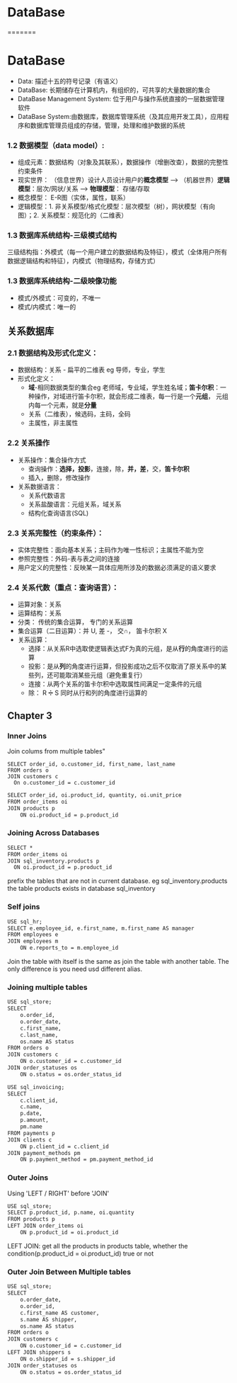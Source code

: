 # DataBase
=======
# DataBase
- Data: 描述十五的符号记录（有语义）
- DataBase: 长期储存在计算机内，有组织的，可共享的大量数据的集合
- DataBase Management System: 位于用户与操作系统直接的一层数据管理软件
- DataBase System:由数据库，数据库管理系统（及其应用开发工具），应用程序和数据库管理员组成的存储，管理，处理和维护数据的系统
### 1.2 数据模型（data model）:
- 组成元素：数据结构（对象及其联系），数据操作（增删改查），数据的完整性约束条件
- 现实世界： （信息世界）设计人员设计用户的**概念模型** --> （机器世界）**逻辑模型**：层次/网状/关系 --> **物理模型**： 存储/存取
- 概念模型： E-R图（实体，属性，联系）
- 逻辑模型：1. 非关系模型/格式化模型：层次模型（树），网状模型（有向图）；2. 关系模型：规范化的（二维表）
### 1.3 数据库系统结构-三级模式结构
三级结构指：外模式（每一个用户建立的数据结构及特征），模式（全体用户所有数据逻辑结构和特征），内模式（物理结构，存储方式）
### 1.3 数据库系统结构-二级映像功能
- 模式/外模式：可变的，不唯一
- 模式/内模式：唯一的

## 关系数据库
### 2.1 数据结构及形式化定义：
- 数据结构：关系 - 扁平的二维表 eg 导师，专业，学生
- 形式化定义：
  - **域**-相同数据类型的集合eg 老师域，专业域，学生姓名域；**笛卡尔积**：一种操作，对域进行笛卡尔积，就会形成二维表，每一行是一个**元组**，
  元组内每一个元素，就是**分量**
  - 关系（二维表），候选码，主码，全码
  - 主属性，非主属性
### 2.2 关系操作
- 关系操作：集合操作方式
  - 查询操作：**选择，投影**，连接，除，**并，差**，交，**笛卡尔积**
  - 插入，删除，修改操作
- 关系数据语言：
  - 关系代数语言
  - 关系盐酸语言：元组关系，域关系
  - 结构化查询语言(SQL)
### 2.3 关系完整性（约束条件）：
- 实体完整性：面向基本关系；主码作为唯一性标识；主属性不能为空
- 参照完整性：外码-表与表之间的连接
- 用户定义的完整性：反映某一具体应用所涉及的数据必须满足的语义要求
### 2.4 关系代数（重点：查询语言）：
- 运算对象：关系
- 运算结构：关系
- 分类： 传统的集合运算， 专门的关系运算
- 集合运算（二目运算）：并 U, 差 -， 交∩， 笛卡尔积 X
- 关系运算：
  - 选择：从关系R中选取使逻辑表达式F为真的元组，是从**行**的角度进行的运算
  - 投影：是从**列**的角度进行运算，但投影成功之后不仅取消了原关系中的某些列，还可能取消某些元组（避免重复行）
  - 连接：从两个关系的笛卡尔积中选取属性间满足一定条件的元组
  - 除： R ➗ S 同时从行和列的角度进行运算的

## Chapter 3 
### Inner Joins
Join colums from multiple tables"
```
SELECT order_id, o.customer_id, first_name, last_name
FROM orders o
JOIN customers c
  On o.customer_id = c.customer_id
```
```dtd
SELECT order_id, oi.product_id, quantity, oi.unit_price
FROM order_items oi
JOIN products p 
	ON oi.product_id = p.product_id
```
### Joining Across Databases
```dtd
SELECT *
FROM order_items oi
JOIN sql_inventory.products p
  ON oi.product_id = p.product_id
```
prefix the tables that are not in current database. 
eg sql_inventory.products the table products exists in database sql_inventory

### Self joins
```dtd
USE sql_hr;
SELECT e.employee_id, e.first_name, m.first_name AS manager
FROM employees e
JOIN employees m
	ON e.reports_to = m.employee_id
```
Join the table with itself is the same as join the table with another table.
The only difference is you need usd different alias.
### Joining multiple tables
```dtd
USE sql_store;
SELECT 
	o.order_id, 
    o.order_date,
    c.first_name, 
    c.last_name,
    os.name AS status
FROM orders o
JOIN customers c
	ON o.customer_id = c.customer_id
JOIN order_statuses os
	ON o.status = os.order_status_id
```
```dtd
USE sql_invoicing;
SELECT 
	c.client_id, 
    c.name,
    p.date,
    p.amount,
    pm.name
FROM payments p
JOIN clients c
	ON p.client_id = c.client_id
JOIN payment_methods pm
	ON p.payment_method = pm.payment_method_id
```
### Outer Joins
Using 'LEFT / RIGHT' before 'JOIN'
```dtd
USE sql_store;
SELECT p.product_id, p.name, oi.quantity
FROM products p
LEFT JOIN order_items oi
	ON p.product_id = oi.product_id
```
LEFT JOIN: get all the products in products table, whether the condition(p.product_id = oi.product_id) true or not  
### Outer Join Between Multiple tables
```dtd
USE sql_store;
SELECT 
	o.order_date,
    o.order_id,
    c.first_name AS customer,
    s.name AS shipper,
    os.name AS status
FROM orders o
JOIN customers c
	ON o.customer_id = c.customer_id
LEFT JOIN shippers s
	ON o.shipper_id = s.shipper_id
JOIN order_statuses os
	ON o.status = os.order_status_id
```
